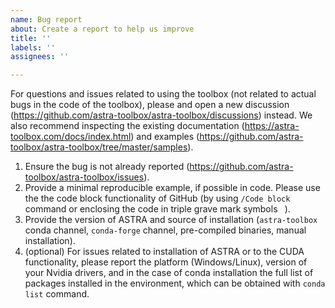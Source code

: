 ```yaml
---
name: Bug report
about: Create a report to help us improve
title: ''
labels: ''
assignees: ''

---
```


For questions and issues related to using the toolbox (not related to actual bugs in the code of the toolbox), please and open a new discussion (https://github.com/astra-toolbox/astra-toolbox/discussions) instead. We also recommend inspecting the existing documentation (https://astra-toolbox.com/docs/index.html) and examples (https://github.com/astra-toolbox/astra-toolbox/tree/master/samples).

1. Ensure the bug is not already reported (https://github.com/astra-toolbox/astra-toolbox/issues).
2. Provide a minimal reproducible example, if possible in code. Please use the the code block functionality of GitHub (by using `/Code block` command or enclosing the code in triple grave mark symbols ``` ```). 
3. Provide the version of ASTRA and source of installation (`astra-toolbox` conda channel, `conda-forge` channel, pre-compiled binaries, manual installation).
4. (optional) For issues related to installation of ASTRA or to the CUDA functionality, please report the platform (Windows/Linux), version of your Nvidia drivers, and in the case of conda installation the full list of packages installed in the environment, which can be obtained with `conda list` command.
